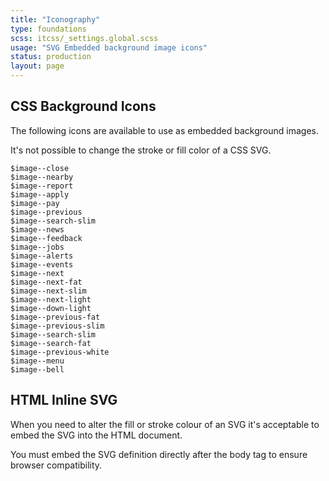 ```yaml
---
title: "Iconography"
type: foundations
scss: itcss/_settings.global.scss
usage: "SVG Embedded background image icons"
status: production
layout: page
---
```


## CSS Background Icons

The following icons are available to use as embedded background images.

It's not possible to change the stroke or fill color of a CSS SVG.

<div class="icon--container icon--close">
  <code class="icon-name">$image--close</code>
</div>

<div class="icon--container icon--nearby">
  <code class="icon-name">$image--nearby</code>
</div>

<div class="icon--container icon--report">
  <code class="icon-name">$image--report</code>
</div>

<div class="icon--container icon--apply">
  <code class="icon-name">$image--apply</code>
</div>

<div class="icon--container icon--pay">
  <code class="icon-name">$image--pay</code>
</div>

<div class="icon--container icon--previous">
  <code class="icon-name">$image--previous</code>
</div>

<div class="icon--container icon--search-slim">
  <code class="icon-name">$image--search-slim</code>
</div>

<div class="icon--container icon--news">
  <code class="icon-name">$image--news</code>
</div>

<div class="icon--container icon--feedback">
  <code class="icon-name">$image--feedback</code>
</div>

<div class="icon--container icon--jobs">
  <code class="icon-name">$image--jobs</code>
</div>

<div class="icon--container icon--alerts">
  <code class="icon-name">$image--alerts</code>
</div>

<div class="icon--container icon--events">
  <code class="icon-name">$image--events</code>
</div>

<div class="icon--container icon--next">
  <code class="icon-name">$image--next</code>
</div>

<div class="icon--container icon--next-fat">
  <code class="icon-name">$image--next-fat</code>
</div>

<div class="icon--container icon--next-slim">
  <code class="icon-name">$image--next-slim</code>
</div>

<div class="icon--container icon--next-light">
  <code class="icon-name">$image--next-light</code>
</div>

<div class="icon--container icon--down-light">
  <code class="icon-name">$image--down-light</code>
</div>

<div class="icon--container icon--previous-fat">
  <code class="icon-name">$image--previous-fat</code>
</div>

<div class="icon--container icon--previous-slim">
  <code class="icon-name">$image--previous-slim</code>
</div>

<div class="icon--container icon--search-slim">
  <code class="icon-name">$image--search-slim</code>
</div>

<div class="icon--container icon--search-fat">
  <code class="icon-name">$image--search-fat</code>
</div>

<div class="icon--container icon--previous-white">
  <code class="icon-name">$image--previous-white</code>
</div>

<div class="icon--container icon--menu">
  <code class="icon-name">$image--menu</code>
</div>

<div class="icon--container icon--bell">
  <code class="icon-name">$image--bell</code>
</div>

## HTML Inline SVG

When you need to alter the fill or stroke colour of an SVG it's acceptable to embed the SVG into the HTML document.

You must embed the SVG definition directly after the body tag to ensure browser compatibility. 


